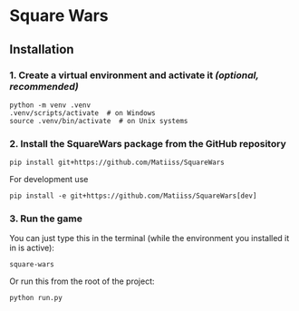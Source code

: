 # Square Wars

## Installation
### 1. Create a virtual environment and activate it _(optional, recommended)_
```
python -m venv .venv
.venv/scripts/activate  # on Windows
source .venv/bin/activate  # on Unix systems
```

### 2. Install the SquareWars package from the GitHub repository
```
pip install git+https://github.com/Matiiss/SquareWars
```

For development use
```
pip install -e git+https://github.com/Matiiss/SquareWars[dev]
```

### 3. Run the game
You can just type this in the terminal (while the environment you installed it in is active):
```
square-wars
```

Or run this from the root of the project:
```
python run.py
```
